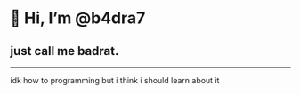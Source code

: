 # 👋 Hi, I’m @b4dra7
## just call me badrat.
---
idk how to programming but i think i should learn about it
